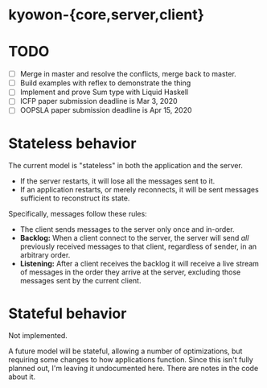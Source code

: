 # kyowon-{core,server,client}

# TODO

* [ ] Merge in master and resolve the conflicts, merge back to master.
* [ ] Build examples with reflex to demonstrate the thing
* [ ] Implement and prove Sum type with Liquid Haskell
* [ ] ICFP paper submission deadline is Mar 3, 2020
* [ ] OOPSLA paper submission deadline is Apr 15, 2020

# Stateless behavior

The current model is "stateless" in both the application and the server.

* If the server restarts, it will lose all the messages sent to it.
* If an application restarts, or merely reconnects, it will be sent messages
  sufficient to reconstruct its state.

Specifically, messages follow these rules:

* The client sends messages to the server only once and in-order.
* **Backlog:** When a client connect to the server, the server will send _all_
  previously received messages to that client, regardless of sender, in an
  arbitrary order.
* **Listening:** After a client receives the backlog it will receive a live
  stream of messages in the order they arrive at the server, excluding those
  messages sent by the current client.

# Stateful behavior

Not implemented.

A future model will be stateful, allowing a number of optimizations, but
requiring some changes to how applications function. Since this isn't fully
planned out, I'm leaving it undocumented here. There are notes in the code
about it.
